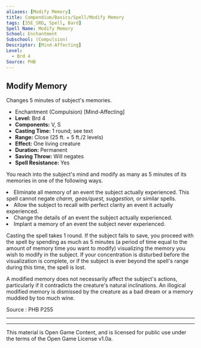 ```yaml
---
aliases: [Modify Memory]
title: Compendium/Basics/Spell/Modify Memory
tags: [35E_SRD, Spell, Bard]
Spell Name: Modify Memory
School: Enchantment
Subschool: (Compulsion)
Descriptor: [Mind-Affecting]
Level:
  - Brd 4
Source: PHB
---
```



## Modify Memory

Changes 5 minutes of subject's memories.

*   Enchantment (Compulsion) [Mind-Affecting]
*   **Level:** Brd 4
*   **Components:** V, S
*   **Casting Time:** 1 round; see text
*   **Range:** Close (25 ft. + 5 ft./2 levels)
*   **Effect:** One living creature
*   **Duration:** Permanent
*   **Saving Throw:** Will negates
*   **Spell Resistance:** Yes

<p>You reach into the subject's mind and modify as many as 5 minutes of its memories in one of the following ways.</p><list> <li>Eliminate all memory of an event the subject actually experienced. This spell cannot negate <i>charm, geas/quest, suggestion,</i> or similar spells.</li> <li>Allow the subject to recall with perfect clarity an event it actually experienced.</li> <li>Change the details of an event the subject actually experienced.</li> <li>Implant a memory of an event the subject never experienced.</li> </list><p>Casting the spell takes 1 round. If the subject fails to save, you proceed with the spell by spending as much as 5 minutes (a period of time equal to the amount of memory time you want to modify) visualizing the memory you wish to modify in the subject. If your concentration is disturbed before the visualization is complete, or if the subject is ever beyond the spell's range during this time, the spell is lost.</p><p>A modified memory does not necessarily affect the subject's actions, particularly if it contradicts the creature's natural inclinations. An illogical modified memory is dismissed by the creature as a bad dream or a memory muddied by too much wine.</p>

Source : PHB P255

---

---

This material is Open Game Content, and is licensed for public use under
the terms of the Open Game License v1.0a.
